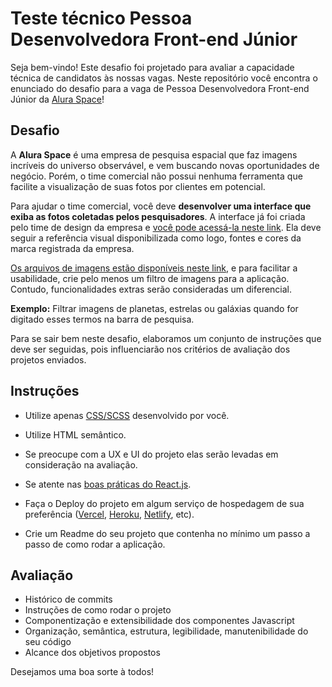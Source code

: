 #  Teste técnico Pessoa Desenvolvedora Front-end Júnior

Seja bem-vindo! Este desafio foi projetado para avaliar a capacidade técnica de candidatos às nossas vagas.  Neste repositório você encontra o enunciado do desafio para a vaga de Pessoa Desenvolvedora Front-end Júnior da [Alura Space](https://www.alura.com.br/)!

##  Desafio

A **Alura Space** é uma empresa de pesquisa espacial que faz imagens incríveis do universo observável, e vem buscando novas oportunidades de negócio. Porém, o time comercial não possui nenhuma ferramenta que facilite a visualização de suas fotos por clientes em potencial.

Para ajudar o time comercial, você deve **desenvolver uma interface que exiba as fotos coletadas pelos pesquisadores**. A interface já foi criada pelo time de design da empresa e [você pode acessá-la neste link](https://www.figma.com/file/ie75A3jFzhB5mgz6aBTvxr/Alura-Space-%7C-React%3A-arquivos-est%C3%A1ticos-(Copy)?node-id=89%3A4). Ela deve seguir a referência visual disponibilizada como logo, fontes e cores da marca registrada da empresa. 

[Os arquivos de imagens estão disponíveis neste link](https://drive.google.com/drive/folders/1GV5vkzgLrIwX1lnZEhmZKeLHAg3GJKzm), e para facilitar a usabilidade, crie pelo menos um filtro de imagens para a aplicação. Contudo, funcionalidades extras serão consideradas um diferencial.

**Exemplo:** Filtrar imagens de planetas, estrelas ou galáxias quando for digitado esses termos na barra de pesquisa.

Para se sair bem neste desafio, elaboramos um conjunto de instruções que deve ser seguidas, pois influenciarão nos critérios de avaliação dos projetos enviados. 

##  Instruções

- Utilize apenas [CSS/SCSS](https://sass-guidelin.es/) desenvolvido por você.

- Utilize HTML semântico.

- Se preocupe com a UX e UI do projeto elas serão levadas em consideração na avaliação.

- Se atente nas [boas práticas do React.js](https://dev.to/abrahamlawson/react-style-guide-24pp).

- Faça o Deploy do projeto em algum serviço de hospedagem de sua preferência ([Vercel](https://vercel.com/), [Heroku](https://www.heroku.com/), [Netlify](https://www.netlify.com/), etc).

- Crie um Readme do seu projeto que contenha no mínimo um passo a passo de como rodar a aplicação.

## Avaliação

* Histórico de commits
* Instruções de como rodar o projeto
* Componentização e extensibilidade dos componentes Javascript
* Organização, semântica, estrutura, legibilidade, manutenibilidade do seu código
* Alcance dos objetivos propostos


Desejamos uma boa sorte à todos!
